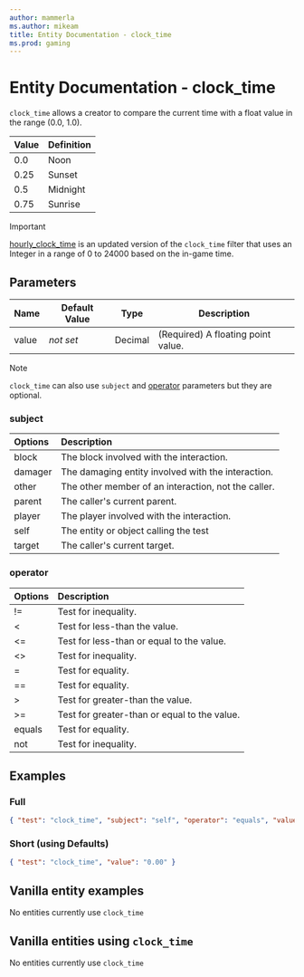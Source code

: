 ```yaml
---
author: mammerla
ms.author: mikeam
title: Entity Documentation - clock_time
ms.prod: gaming
---
```


# Entity Documentation - clock_time

`clock_time` allows a creator to compare the current time with a float value in the range (0.0, 1.0).

|Value |Definition |
|:----|:----|
|0.0 |Noon |
|0.25 |Sunset |
|0.5 |Midnight |
|0.75 |Sunrise |

> [!IMPORTANT]
> [hourly_clock_time](hourly_clock_time.md) is an updated version of the `clock_time` filter that uses an Integer in a range of 0 to 24000 based on the in-game time.

## Parameters

|Name |Default Value  |Type  |Description  |
|---------|---------|---------|---------|
|value |*not set* |Decimal|(Required) A floating point value.|

> [!NOTE]
> `clock_time` can also use `subject` and [operator](../Definitions/NestedTables/operator.md) parameters but they are optional.

### subject

| Options| Description |
|:-----------|:-----------|
| block| The block involved with the interaction. |
| damager| The damaging entity involved with the interaction. |
| other| The other member of an interaction, not the caller. |
| parent| The caller's current parent. |
| player| The player involved with the interaction. |
| self| The entity or object calling the test |
| target| The caller's current target. |

### operator

| Options| Description |
|:-----------|:-----------|
| !=| Test for inequality. |
| <| Test for less-than the value. |
| <=| Test for less-than or equal to the value. |
| <>| Test for inequality. |
| =| Test for equality. |
| ==| Test for equality. |
| >| Test for greater-than the value. |
| >=| Test for greater-than or equal to the value. |
| equals| Test for equality. |
| not| Test for inequality. |

## Examples

### Full

```json
{ "test": "clock_time", "subject": "self", "operator": "equals", "value": "0.00" }
```

### Short (using Defaults)

```json
{ "test": "clock_time", "value": "0.00" }
```

## Vanilla entity examples

No entities currently use `clock_time`

## Vanilla entities using `clock_time`

No entities currently use `clock_time`

